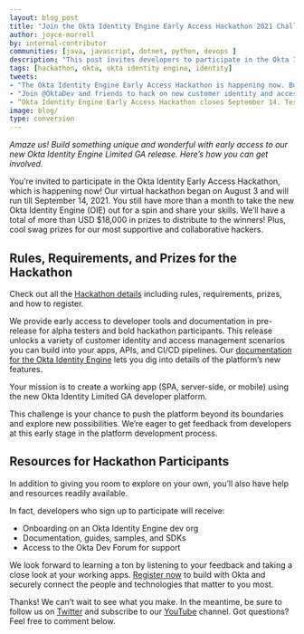 ```yaml
---
layout: blog_post
title: "Join the Okta Identity Engine Early Access Hackathon 2021 Challenge"
author: joyce-morrell
by: internal-contributor
communities: [java, javascript, dotnet, python, devops ]
description: "This post invites developers to participate in the Okta Identity Early Access Hackathon 2021, which began on August 3 and runs online till September 14. There are generous prizes for top-notch working apps and supportive hackers."
tags: [hackathon, okta, okta identity engine, identity]
tweets:
- "The Okta Identity Engine Early Access Hackathon is happening now. Build a top-notch app for a chance at fantastic prizes."
- "Join @OktaDev and friends to hack on new customer identity and access management features from @Okta.  "
- “Okta Identity Engine Early Access Hackathon closes September 14. Test drive the limited release and show us your stuff!”
image: blog/
type: conversion
---
```


*Amaze us! Build something unique and wonderful with early access to our new Okta Identity Engine Limited GA release. Here’s how you can get involved.* 

You’re invited to participate in the Okta Identity Early Access Hackathon, which is happening now! Our virtual hackathon began on August 3 and will run till September 14, 2021. You still have more than a month to take the new Okta Identity Engine (OIE) out for a spin and share your skills. We’ll have a total of more than USD $18,000 in prizes to distribute to the winners! Plus, cool swag prizes for our most supportive and collaborative hackers.  

## Rules, Requirements, and Prizes for the Hackathon

Check out all the [Hackathon details](https://okta-hackathon-2021.devpost.com/) including rules, requirements, prizes, and how to register.  

We provide early access to developer tools and documentation in pre-release for alpha testers and bold hackathon participants. This release unlocks a variety of customer identity and access management scenarios you can build into your apps, APIs, and CI/CD pipelines. Our [documentation for the Okta Identity Engine](https://help.okta.com/en/oie/Content/Topics/identity-engine/oie-get-started.htm) lets you dig into details of the platform’s new features. 

Your mission is to create a working app (SPA, server-side, or mobile) using the new Okta Identity Limited GA developer platform. 

This challenge is your chance to push the platform beyond its boundaries and explore new possibilities. We’re eager to get feedback from developers at this early stage in the platform development process. 

## Resources for Hackathon Participants

In addition to giving you room to explore on your own, you’ll also have help and resources readily available. 

In fact, developers who sign up to participate will receive:

- Onboarding on an Okta Identity Engine dev org 
- Documentation, guides, samples, and SDKs 
- Access to the Okta Dev Forum for support

We look forward to learning a ton by listening to your feedback and taking a close look at your working apps. [Register now](https://okta-hackathon-2021.devpost.com/) to build with Okta and securely connect the people and technologies that matter to you most. 

Thanks! We can’t wait to see what you make. In the meantime, be sure to follow us on [Twitter](https://twitter.com/oktadev) and subscribe to our [YouTube](https://www.youtube.com/c/oktadev) channel. Got questions? Feel free to comment below.
